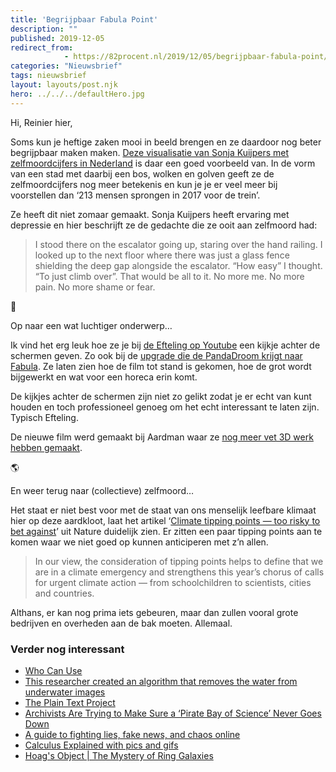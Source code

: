 ```yaml
---
title: 'Begrijpbaar Fabula Point'
description: ""
published: 2019-12-05
redirect_from: 
            - https://82procent.nl/2019/12/05/begrijpbaar-fabula-point/
categories: "Nieuwsbrief"
tags: nieuwsbrief	
layout: layouts/post.njk
hero: ../../../defaultHero.jpg
---
```

<!-- wp:paragraph -->

Hi, Reinier hier,

<!-- /wp:paragraph -->

<!-- wp:paragraph -->

Soms kun je heftige zaken mooi in beeld brengen en ze daardoor nog beter begrijpbaar maken maken. [Deze visualisatie van Sonja Kuijpers met zelfmoordcijfers in Nederland](https://www.studioterp.nl/a-view-on-despair-a-datavisualization-project-by-studio-terp/) is daar een goed voorbeeld van. In de vorm van een stad met daarbij een bos, wolken en golven geeft ze de zelfmoordcijfers nog meer betekenis en kun je je er veel meer bij voorstellen dan ‘213 mensen sprongen in 2017 voor de trein’.

<!-- /wp:paragraph -->

<!-- wp:paragraph -->

Ze heeft dit niet zomaar gemaakt. Sonja Kuijpers heeft ervaring met depressie en hier beschrijft ze de gedachte die ze ooit aan zelfmoord had:

<!-- /wp:paragraph -->

<!-- wp:quote -->

> I stood there on the escalator going up, staring over the hand railing. I looked up to the next floor where there was just a glass fence shielding the deep gap alongside the escalator. “How easy” I thought. “To just climb over”. That would be all to it. No more me. No more pain. No more shame or fear.

<!-- /wp:quote -->

<!-- wp:paragraph -->

🐼

<!-- /wp:paragraph -->

<!-- wp:paragraph -->

Op naar een wat luchtiger onderwerp…

<!-- /wp:paragraph -->

<!-- wp:paragraph -->

Ik vind het erg leuk hoe ze je bij [de Efteling op Youtube](https://www.youtube.com/channel/UCoulm-mYV-JzzRgu4o6rGVw) een kijkje achter de schermen geven. Zo ook bij de [upgrade die de PandaDroom krijgt naar Fabula](https://www.youtube.com/watch?v=UD4bMwIq9kQ). Ze laten zien hoe de film tot stand is gekomen, hoe de grot wordt bijgewerkt en wat voor een horeca erin komt.

<!-- /wp:paragraph -->

<!-- wp:paragraph -->

De kijkjes achter de schermen zijn niet zo gelikt zodat je er echt van kunt houden en toch professioneel genoeg om het echt interessant te laten zijn. Typisch Efteling.

<!-- /wp:paragraph -->

<!-- wp:paragraph -->

De nieuwe film werd gemaakt bij Aardman waar ze [nog meer vet 3D werk hebben gemaakt](https://www.aardman.com).

<!-- /wp:paragraph -->

<!-- wp:paragraph -->

🌎

<!-- /wp:paragraph -->

<!-- wp:paragraph -->

En weer terug naar (collectieve) zelfmoord…

<!-- /wp:paragraph -->

<!-- wp:paragraph -->

Het staat er niet best voor met de staat van ons menselijk leefbare klimaat hier op deze aardkloot, laat het artikel ‘[Climate tipping points — too risky to bet against](https://www.nature.com/articles/d41586-019-03595-0)’ uit Nature duidelijk zien. Er zitten een paar tipping points aan te komen waar we niet goed op kunnen anticiperen met z’n allen.

<!-- /wp:paragraph -->

<!-- wp:quote -->

> In our view, the consideration of tipping points helps to define that we are in a climate emergency and strengthens this year’s chorus of calls for urgent climate action — from schoolchildren to scientists, cities and countries.

<!-- /wp:quote -->

<!-- wp:paragraph -->

Althans, er kan nog prima iets gebeuren, maar dan zullen vooral grote bedrijven en overheden aan de bak moeten. Allemaal.

<!-- /wp:paragraph -->

<!-- wp:heading {"level":3} -->

### Verder nog interessant

<!-- /wp:heading -->

<!-- wp:list -->

- [Who Can Use](https://whocanuse.com/)
- [This researcher created an algorithm that removes the water from underwater images](https://www.youtube.com/watch?v=ExOOElyZ2Hk)
- [The Plain Text Project](https://plaintextproject.online/)
- [Archivists Are Trying to Make Sure a ‘Pirate Bay of Science’ Never Goes Down](https://www.vice.com/en_us/article/pa7jxb/archivists-are-trying-to-make-sure-a-pirate-bay-of-science-never-goes-down)
- [A guide to fighting lies, fake news, and chaos online](https://www.theverge.com/2019/12/3/20980741/fake-news-facebook-twitter-misinformation-lies-fact-check-how-to-internet-guide)
- [Calculus Explained with pics and gifs](https://0a.io/chapter1/calculus-explained.html)
- [Hoag's Object | The Mystery of Ring Galaxies](https://m.youtube.com/watch?v=uE46_wuj7P0&feature=youtu.be)

<!-- /wp:list -->

<!-- wp:block {"ref":214} /-->
